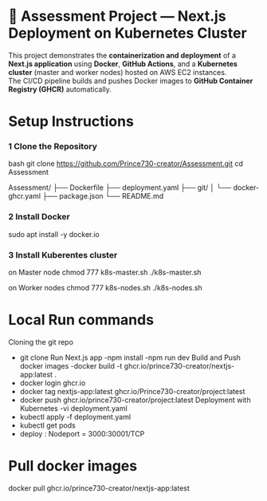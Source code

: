 # 🚀 Assessment Project — Next.js Deployment on Kubernetes Cluster

This project demonstrates the **containerization and deployment** of a **Next.js application** using **Docker**, **GitHub Actions**, and a **Kubernetes cluster** (master and worker nodes) hosted on AWS EC2 instances.  
The CI/CD pipeline builds and pushes Docker images to **GitHub Container Registry (GHCR)** automatically.

# Setup Instructions
### 1️ Clone the Repository

bash
git clone https://github.com/Prince730-creator/Assessment.git
cd Assessment

Assessment/
├── Dockerfile
├── deployment.yaml
├── git/
│       └── docker-ghcr.yaml
├── package.json
└── README.md

### 2 Install Docker
 sudo apt install -y docker.io 

### 3 Install Kuberentes cluster 
 on Master node
chmod 777 k8s-master.sh
./k8s-master.sh

on Worker nodes
chmod 777 k8s-nodes.sh
./k8s-nodes.sh

# Local Run commands 
 Cloning the git repo 
   -  git clone 
 Run Next.js app
   -npm install
   -npm run dev
Build and Push docker images
  -docker build -t ghcr.io/prince730-creator/nextjs-app:latest .
 - docker login ghcr.io
 - docker tag nextjs-app:latest ghcr.io/Prince730-creator/project:latest
 - docker push ghcr.io/prince730-creator/project:latest
Deployment with Kubernetes
  -vi deployment.yaml
  - kubectl apply -f deployment.yaml
  -  kubectl get pods
  - deploy : Nodeport = 3000:30001/TCP

# Pull docker images 
  docker pull ghcr.io/prince730-creator/nextjs-app:latest
 

 



